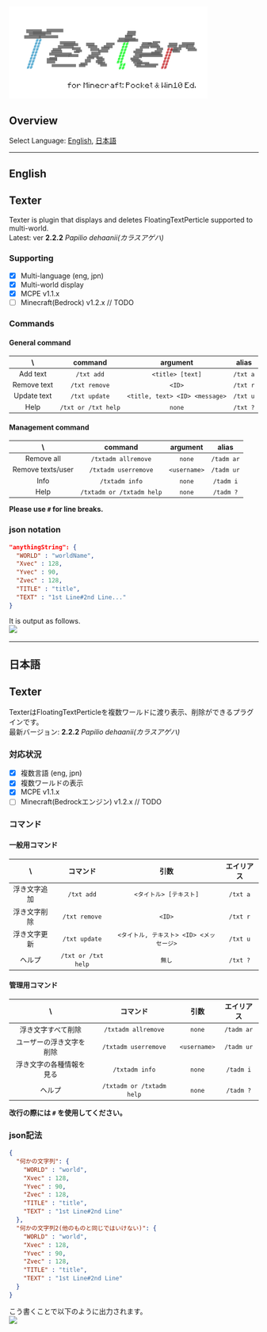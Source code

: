 <img src="/assets/Texter.png" width="400px">

## Overview
Select Language: [English](#eng), [日本語](#jpn)

***
<a name="eng"></a>
## English

<!--
## !! Caution !!
This branch is under development.
It may have many bugs.
-->

## Texter
Texter is plugin that displays and deletes FloatingTextPerticle supported to multi-world.  
Latest: ver **2.2.2** _Papilio dehaanii(カラスアゲハ)_  

### Supporting
- [x] Multi-language (eng, jpn)
- [x] Multi-world display
- [x] MCPE v1.1.x
- [ ] Minecraft(Bedrock) v1.2.x // TODO

### Commands
#### General command
| \ |command|argument|alias|
|:--:|:--:|:--:|:--:|
|Add text|`/txt add`|`<title> [text]`|`/txt a`|
|Remove text|`/txt remove`|`<ID>`|`/txt r`|
|Update text|`/txt update`|`<title, text> <ID> <message>`|`/txt u`|
|Help|`/txt or /txt help`|`none`|`/txt ?`|

#### Management command
| \ |command|argument|alias|
|:--:|:--:|:--:|:--:|
|Remove all|`/txtadm allremove`|`none`|`/tadm ar`|
|Remove texts/user|`/txtadm userremove`|`<username>`|`/tadm ur`|
|Info|`/txtadm info`|`none`|`/tadm i`|
|Help|`/txtadm or /txtadm help`|`none`|`/tadm ?`|

**Please use `#` for line breaks.**

### json notation
```json
"anythingString": {
  "WORLD" : "worldName",
  "Xvec" : 128,
  "Yvec" : 90,
  "Zvec" : 128,
  "TITLE" : "title",
  "TEXT" : "1st Line#2nd Line..."
}
```
It is output as follows.  
<img src="https://cloud.githubusercontent.com/assets/16377174/24609877/642d64f6-18b7-11e7-9b38-488e0ada3f1e.JPG" width="320px">

***
<a name="jpn"></a>
## 日本語

<!--
## !! 注意 !!
このブランチは開発中です。多くのバグを含む可能性があります。
-->

## Texter
TexterはFloatingTextPerticleを複数ワールドに渡り表示、削除ができるプラグインです。  
最新バージョン: **2.2.2** _Papilio dehaanii(カラスアゲハ)_  

### 対応状況
- [x] 複数言語 (eng, jpn)
- [x] 複数ワールドの表示
- [x] MCPE v1.1.x
- [ ] Minecraft(Bedrockエンジン) v1.2.x // TODO

### コマンド
#### 一般用コマンド
| \ |コマンド|引数|エイリアス|
|:--:|:--:|:--:|:--:|
|浮き文字追加|`/txt add`|`<タイトル> [テキスト]`|`/txt a`|
|浮き文字削除|`/txt remove`|`<ID>`|`/txt r`|
|浮き文字更新|`/txt update`|`<タイトル, テキスト> <ID> <メッセージ>`|`/txt u`|
|ヘルプ|`/txt or /txt help`|`無し`|`/txt ?`|

#### 管理用コマンド
| \ |コマンド|引数|エイリアス|
|:--:|:--:|:--:|:--:|
|浮き文字すべて削除|`/txtadm allremove`|`none`|`/tadm ar`|
|ユーザーの浮き文字を削除|`/txtadm userremove`|`<username>`|`/tadm ur`|
|浮き文字の各種情報を見る|`/txtadm info`|`none`|`/tadm i`|
|ヘルプ|`/txtadm or /txtadm help`|`none`|`/tadm ?`|

**改行の際には `#` を使用してください。**

### json記法
```json
{
  "何かの文字列": {
    "WORLD" : "world",
    "Xvec" : 128,
    "Yvec" : 90,
    "Zvec" : 128,
    "TITLE" : "title",
    "TEXT" : "1st Line#2nd Line"
  },
  "何かの文字列2(他のものと同じではいけない)": {
    "WORLD" : "world",
    "Xvec" : 128,
    "Yvec" : 90,
    "Zvec" : 128,
    "TITLE" : "title",
    "TEXT" : "1st Line#2nd Line"
  }
}
```

こう書くことで以下のように出力されます。  
<img src="https://cloud.githubusercontent.com/assets/16377174/24609877/642d64f6-18b7-11e7-9b38-488e0ada3f1e.JPG" width="320px">
